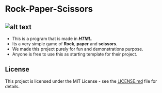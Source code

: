 # Rock-Paper-Scissors

![alt text](https://images-na.ssl-images-amazon.com/images/I/61QkvmvEdVL.png "Logo Title 1")
--------
* This is a program that is made in **_HTML_**.
* Its a very simple game of **Rock**, **paper** and **scissors**. 
* We made this project purely for fun and demonstrations purpose. 
* Anyone is free to use this as starting template for their project.

## License

This project is licensed under the MIT License - see the [LICENSE.md](LICENSE.md) file for details.

